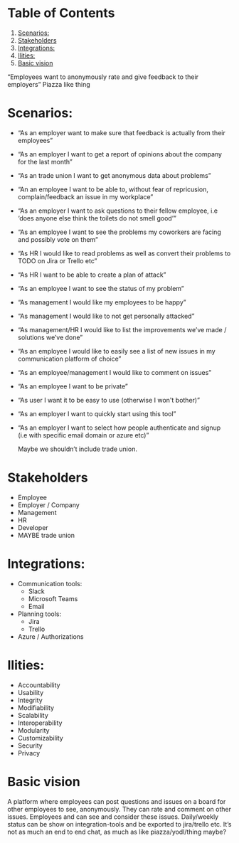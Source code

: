 # Table of Contents
	
1.  [Scenarios:](#org9ddced2)
2.  [Stakeholders](#org667955f)
3.  [Integrations:](#orge37e2c3)
4.  [Ilities:](#org7ac74a5)
5.  [Basic vision](#org711d126)

&ldquo;Employees want to anonymously rate and give feedback to their employers&rdquo;
Piazza like thing


<a id="org9ddced2"></a>

# Scenarios:

-   &ldquo;As an employer want to make sure that feedback is actually from their employees&rdquo;
-   &ldquo;As an employer I want to get a report of opinions about the company for the
    last month&rdquo;
-   &ldquo;As an trade union I want to get anonymous data about problems&rdquo;
-   &ldquo;An an employee I want to be able to, without fear of repricusion,
    complain/feedback an issue in my workplace&rdquo;
-   &ldquo;As an employer I want to ask questions to their fellow employee, i.e &lsquo;does
    anyone else think the toilets do not smell good&rsquo;&rdquo;
-   &ldquo;As an employee I want to see the problems my coworkers are facing and
    possibly vote on them&rdquo;
-   &ldquo;As HR I would like to read problems as well as convert their problems to TODO on
    Jira or Trello etc&rdquo;
-   &ldquo;As HR I want to be able to create a plan of attack&rdquo;
-   &ldquo;As an employee I want to see the status of my problem&rdquo;
-   &ldquo;As management I would like my employees to be happy&rdquo;
-   &ldquo;As management I would like to not get personally attacked&rdquo;
-   &ldquo;As management/HR I would like to list the improvements we&rsquo;ve made / solutions
    we&rsquo;ve done&rdquo;
-   &ldquo;As an employee I would like to easily see a list of new issues in my
    communication platform of choice&rdquo;
-   &ldquo;As an employee/management I would like to comment on issues&rdquo;
-   &ldquo;As an employee I want to be private&rdquo;
-   &ldquo;As user I want it to be easy to use (otherwise I won't bother)&rdquo;
-   &ldquo;As an employer I want to quickly start using this tool&rdquo;
-   &ldquo;As an employer I want to select how people authenticate and signup (i.e with
    specific email domain or azure etc)&rdquo;
    
    Maybe we shouldn&rsquo;t include trade union.


<a id="org667955f"></a>

# Stakeholders

-   Employee
-   Employer / Company
-   Management
-   HR
-   Developer
-   MAYBE trade union


<a id="orge37e2c3"></a>

# Integrations:

-   Communication tools:
    -   Slack
    -   Microsoft Teams
    -   Email
-   Planning tools:
    -   Jira
    -   Trello
-   Azure / Authorizations


<a id="org7ac74a5"></a>

# Ilities:

-   Accountability
-   Usability
-   Integrity
-   Modifiability
-   Scalability
-   Interoperability
-   Modularity
-   Customizability
-   Security
-   Privacy


<a id="org711d126"></a>

# Basic vision

A platform where employees can post questions and issues on a board for other
employees to see, anonymously. They can rate and comment on other issues.
Employees and can see and consider these issues. Daily/weekly status can be
show on integration-tools and be exported to jira/trello etc. It&rsquo;s not as much
an end to end chat, as much as like piazza/yodl/thing maybe?
